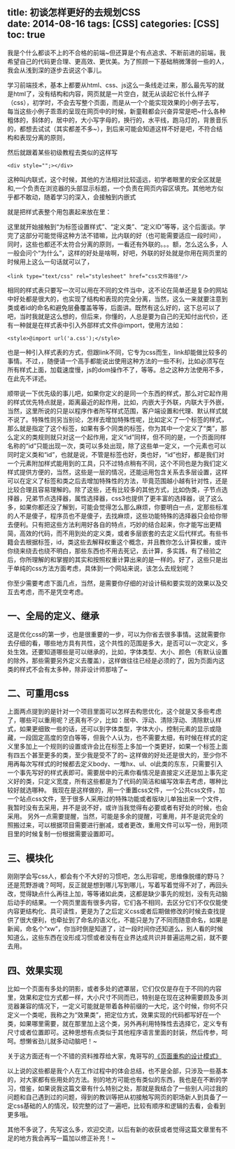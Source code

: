 title: 初谈怎样更好的去规划CSS     
date: 2014-08-16
tags: [CSS]
categories: [CSS]
toc: true
---

我是个什么都谈不上的不合格的前端~但还算是个有点追求、不断前进的前端，我希望自己的代码更合理、更高效、更优美。为了照顾一下基础稍微薄弱一些的人，我会从浅到深的逐步去说这个事儿。

学习前端技术，基本上都要从html、css、js这么一条线走过来，那么最先写的就是html了，没有结构和内容，网页就是一片空白，就无从谈起它长什么样子（css），初学时，不会去写整个页面，而是从一个个能实现效果的小例子去写，每当这些小例子乖乖的呈现在网页中的时候，新童鞋都会兴奋异常是吧~什么各种粗体的，斜体的，居中的，大小写字母的，换行的，水平线，跑马灯的，背景音乐的，都想去试试（其实都差不多~），到后来可能会知道这样不好是吧，不符合结构和表现分离的原则，

然后就跟着某些初级教程去类似的这样写

	<div style="";></div>

这种叫内联式，这个时候，其他的方法相对比较遥远，初学者眼里的安全区就是<title></title>和<body></body>,一个负责在浏览器的头部显示标题，一个负责在网页内容区填充。其他地方似乎都不敢动，随着学习的深入，会接触到内嵌式

就是把样式表整个用<style></style>包裹起来放在<head></head>里：


这里就开始接触到“为标签设置样式”、“定义类”、“定义ID”等等，这个后面谈。学完了这部分可能觉得这种方法不错嘛，比内联的好（也可能需要适应一段时间），同时，这些也都还不太符合分离的原则，一看还有外联的。。。额，怎么这么多，人一般会问个“为什么”，这样的好处是啥啊，好吧，外联的好处就是你用在网页里的时候用上这么一句话就可以了，

	<link type="text/css" rel="stylesheet" href="css文件路径"/>

相同的样式表只要写一次可以用在不同的文件当中，这不论在简单还是复杂的网站中好处都是很大的，也实现了结构和表现的完全分离，当然，这么一来就要注意到类或者id的命名和避免层叠覆盖等等，后面讲。既然有这么好的，这下总可以了吧，当时我就是这么想的，但后来，你懂的，人总是要为自己的无知付出代价，还有一种就是在样式表中引入外部样式文件@import，使用方法如：

	<style>@import url('a.css');</style>

也是一种引入样式表的方式，但跟link不同，它专为css而生，link却能做比较多的事情。不过，，随便请一个高手都能说出使用这种方法的一些不利，比如必须写在所有样式上面，加载速度慢，js的dom操作不了，等等。总之这种方法使用不多，在此先不详述。

顺带说一下优先级的事儿吧，如果你定义的是同一个东西的样式，那么对它起作用的样式优先特点就是，距离最近的起作用，比如，内嵌大于外联，内联大于外嵌，当然，这里所说的只是以程序作者所写样式范围，客户端设置和代理、默认样式就不说了。特殊性则另当别论，怎样去增加特殊性呢，比如定义了一个标签的样式，那么就是指定了这个标签，如果有多个同类的标签，你为其中一个定义了“类”，那么定义的类规则就只对这一个起作用，定义“id”同样，但不同的是，一个页面同样名称的“id”只能出现一次，类可以多处出现，除了这些单一定义，一个元素也可以同时定义类和“id”，也就是说，不管是标签也好，类也好，“id”也好，都是我们对一个元素附加样式能用到的工具，只不过特点稍有不同，这个不同也是为我们定义样式提供方便的，当然，这些是一层的情况，还能运用包含关系去多层设置，这样可以在定义了标签和类之后去增加特殊性的方法，毕竟范围越小越有针对性，还是比较合理且容易理解的。除了这些，还有比较多的其他方式，比如伪类，子节点选择器，兄弟节点选择器，属性选择器，css3也提供了更丰富的选择器，说了这么多，如果你都还没了解到，可能会觉得怎么那么麻烦，你要明白一点，定那些标准的人不是傻子，程序员也不是傻子，去找麻烦，这些功能特殊的选择器只会给你带去便利。只有把这些方法利用好各自的特点，巧妙的结合起来，你才能写出更精简，高效的代码，而不用到处的定义类，或者多层嵌套的去定义后代样式。有些书籍会去根据标签，id，类这些去解释权重这个概念，并且教你怎么计算权重，或许你绕来绕去也绕不明白，那些东西也不用去死记，去计算，多实践，有了经验之后，你所理解的和掌握的其实和按照权重计算出来的是一样的。好了，这些只是出于单纯的css方法方面考虑，具体到一个网站来说，该怎么去规划呢？

你至少需要考虑下面几点，当然，是需要你仔细的对设计稿和要实现的效果以及交互去考虑，而不是凭空考虑。

## 一、全局的定义、继承

这是优化css的第一步，也是很重要的一步，可以为你省去很多事情。这就需要你去仔细的看，哪些地方具有共性，这个共性的范围是多大，是否可以一次定义，多处生效。还要知道哪些是可以继承的，比如，字体类型、大小、颜色（有默认设置的除外，那些需要另外定义去覆盖），这样做往往已经是必须的了，因为页面内这类的样式不会有太多种，除非设计师那啥了~

## 二、可重用css

上面两点提到的是针对一个项目里面可以怎样去构思优化，这个就是又多些考虑了，哪些可以重用呢？还真有不少，比如：居中、浮动、清除浮动、清除默认样式，如果更细致一些的话，还可以到字体类型，字体大小，控制元素的显示或隐藏，一段固定高度的空白等等，但我个人认为，也不需要太细，有时候在样式的定义里多加上一个规则的设置或许会比在标签上多加一个类更好，如果一个标签上面有四五个甚至更多的类，至少我是受不了的~
这样做的好处还是很大的，至少你不用再每次写样式的时候都去定义body、一堆hx、ul、ol此类的东东，只需要引入一个事先写好的样式表即可。需要居中的元素你看情况是直接定义还是加上事先定义好的类，只定义宽度，所有这些都是为了代码的简洁和编写效率去考虑，哪种比较好就选哪种。
我现在是这样做的，用一个重置css文件，一个公共css文件，加一个站点css文件，至于很多人采用过的特殊功能或者版块儿单独出来一个文件，我暂时没有去采用，并不是说不好，或许当我觉得有必要或者有好处的时候，也会采用。
另外一点需要提醒，当然，可能是多余的提醒，可重用，并不是说完全的照搬过来，可以根据项目需要进行删减，或者更改，重用文件可以写一份，用到项目里的时候复制一份根据需要设置即可。

## 三、模块化

刚刚学会写css人，都会有个不大好的习惯吧，怎么形容呢，思维像脱缰的野马？还是荒野游魂？呵呵，反正就是想到哪儿写到哪儿，写着写着觉得不对了，再回头改，觉得缺点什么再往上加，等等诸如此类，这都是缺少事先的规划，没有先动脑后动手的结果。一个网页里面有很多内容，它们各不相同，去区分它们不仅仅能使内容更结构化、具可读性，更是为了之后定义css或者后期做修改的时候去查找提供了很大便利，也牵扯到了命名的语义化，不能只是为了不同而随意命名，如果是新闻，命名个“xw”，你当时倒是知道了，过一段时间你还知道么，别人看的时候知道么，这些东西在没形成习惯或者没有在业界达成共识并普遍运用之前，就不要去用。

## 四、效果实现

比如一个页面有多处的阴影，或者多处的遮罩层，它们仅仅是存在于不同的内容里，效果和定位方式都一样，大小尺寸不同而已，特别是在现在这种需要顾及多浏览器兼容的情况下，一定义可能就是带着各种前缀的一大坨，这个时候，你何不只定义一个类呢，我称之为“效果类”，把定位方式，效果实现的代码都写好在一个类，如果哪里需要，就在那里加上这个类，另外再利用特殊性去选择它，定义专有尺寸或者位置即可。这种思想有点类似于其他程序语言里面的封装，然后传参，呵呵。想懒省劲儿就多动动脑吧！~

关于这方面还有一个不错的资料推荐给大家，鬼哥写的[《页面重构的设计模式》](http://blog.cssforest.org/2014/07/01/%E9%A1%B5%E9%9D%A2%E9%87%8D%E6%9E%84%E4%B8%AD%E7%9A%84%E8%AE%BE%E8%AE%A1%E6%A8%A1%E5%BC%8F.html)

以上说的这些都是我个人在工作过程中的体会总结，也不是全部，只涉及一些基本的，对大家都有些用处的方法。别的地方可能也有类似的东西，我也是在不断的学习，借鉴，如果说我这篇文章有什么特别之处，那就是我结合了一些别人问过我的问题和自己遇到过的问题，得到的教训等把从初接触写网页的职场新人到具备了一定css基础的人的情况，较完整的过了一遍吧，比较有顺序和逻辑的去看，会看到更多哦。

其他不多说了，先写这么多，欢迎交流，以后有新的收获或者觉得这篇文章里有不足的地方我会再写一篇加以修正补充！~
